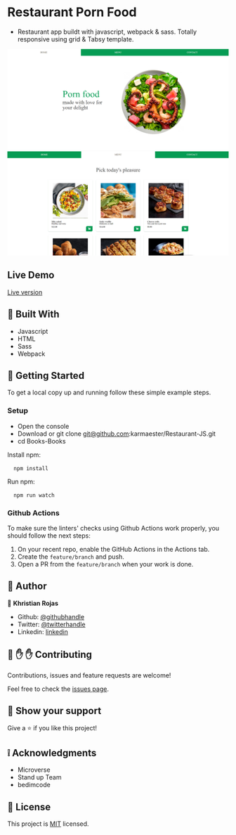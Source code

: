 # Restaurant Porn Food

- Restaurant app buildt with javascript, webpack & sass. Totally responsive using grid & Tabsy template.

![screenshot](src/components/img/screenshot1.png)
![screenshot](src/components/img/screenshot2.png)

## Live Demo

[Live version](https://karmaester.github.io/Restaurant-JS/)

## :hammer: Built With

- Javascript
- HTML
- Sass
- Webpack

## :construction_worker: Getting Started

To get a local copy up and running follow these simple example steps.

### Setup

- Open the console
- Download or git clone git@github.com:karmaester/Restaurant-JS.git
- cd Books-Books

Install npm:

```
  npm install
```

Run npm:

```
  npm run watch
```

### Github Actions

To make sure the linters' checks using Github Actions work properly, you should follow the next steps:

1. On your recent repo, enable the GitHub Actions in the Actions tab.
2. Create the `feature/branch` and push.
3. Open a PR from the `feature/branch` when your work is done.

## :bust_in_silhouette: Author

👤 **Khristian Rojas**

- Github: [@githubhandle](https://github.com/karmaester)
- Twitter: [@twitterhandle](https://twitter.com/karmaendlich)
- Linkedin: [linkedin](https://www.linkedin.com/in/khristian-rojas/)

## 🤝 :raised_hand: :raised_hand: Contributing

Contributions, issues and feature requests are welcome!

Feel free to check the [issues page](https://github.com/karmaester/Restaurant-JS/issues).

## :muscle: Show your support

Give a ⭐️ if you like this project!

## :grey_exclamation: Acknowledgments

- Microverse
- Stand up Team
- bedimcode

## 📝 License

This project is [MIT](https://opensource.org/licenses/MIT) licensed.
